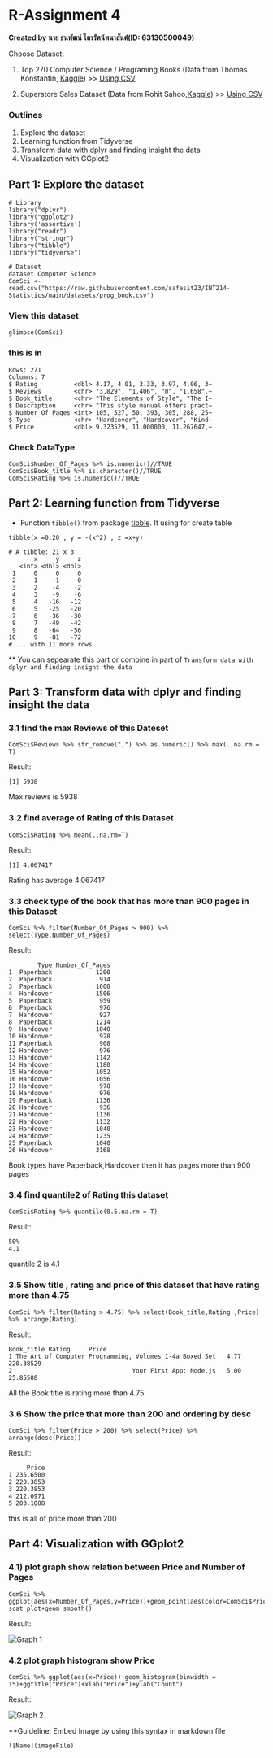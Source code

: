 # R-Assignment 4

**Created by นาย ธนพัฒน์ ไตรรัตน์พนาสันต์(ID: 63130500049)**

Choose Dataset:
1. Top 270 Computer Science / Programing Books (Data from Thomas Konstantin, [Kaggle](https://www.kaggle.com/thomaskonstantin/top-270-rated-computer-science-programing-books)) >> [Using CSV](https://raw.githubusercontent.com/safesit23/INT214-Statistics/main/datasets/prog_book.csv)

2. Superstore Sales Dataset (Data from Rohit Sahoo,[Kaggle](https://www.kaggle.com/rohitsahoo/sales-forecasting)) >> [Using CSV](https://raw.githubusercontent.com/safesit23/INT214-Statistics/main/datasets/superstore_sales.csv)


### Outlines
1. Explore the dataset
2. Learning function from Tidyverse
3. Transform data with dplyr and finding insight the data
4. Visualization with GGplot2

## Part 1: Explore the dataset

```
# Library
library("dplyr")
library("ggplot2")
library('assertive')
library("readr")
library("stringr")
library("tibble")
library("tidyverse")

# Dataset
dataset Computer Science
ComSci <- read.csv("https://raw.githubusercontent.com/safesit23/INT214-Statistics/main/datasets/prog_book.csv")
```

### View this dataset 

```
glimpse(ComSci)
```

### this is in 

```
Rows: 271
Columns: 7
$ Rating          <dbl> 4.17, 4.01, 3.33, 3.97, 4.06, 3~
$ Reviews         <chr> "3,829", "1,406", "0", "1,658",~
$ Book_title      <chr> "The Elements of Style", "The I~
$ Description     <chr> "This style manual offers pract~
$ Number_Of_Pages <int> 105, 527, 50, 393, 305, 288, 25~
$ Type            <chr> "Hardcover", "Hardcover", "Kind~
$ Price           <dbl> 9.323529, 11.000000, 11.267647,~
```

### Check DataType
```
ComSci$Number_Of_Pages %>% is.numeric()//TRUE
ComSci$Book_title %>% is.character()//TRUE
ComSci$Rating %>% is.numeric()//TRUE
```

## Part 2: Learning function from Tidyverse

- Function `tibble()` from package [tibble](https://tibble.tidyverse.org/). It using for create table

```
tibble(x =0:20 , y = -(x^2) , z =x+y)
```

```
# A tibble: 21 x 3
       x     y     z
   <int> <dbl> <dbl>
 1     0     0     0
 2     1    -1     0
 3     2    -4    -2
 4     3    -9    -6
 5     4   -16   -12
 6     5   -25   -20
 7     6   -36   -30
 8     7   -49   -42
 9     8   -64   -56
10     9   -81   -72
# ... with 11 more rows
```

** You can sepearate this part or combine in part of `Transform data with dplyr and finding insight the data`


## Part 3: Transform data with dplyr and finding insight the data

### 3.1 find the max Reviews of this Dateset

```
ComSci$Reviews %>% str_remove(",") %>% as.numeric() %>% max(.,na.rm = T)
```

Result:

```
[1] 5938
```
Max reviews is 5938 


### 3.2 find average of Rating of this Dataset
```
ComSci$Rating %>% mean(.,na.rm=T)
```

Result:

```
[1] 4.067417
```
Rating has average 4.067417


### 3.3 check type of the book that has more than 900 pages in this Dataset
```
ComSci %>% filter(Number_Of_Pages > 900) %>% select(Type,Number_Of_Pages)
```

Result:
```
        Type Number_Of_Pages
1  Paperback            1200
2  Paperback             914
3  Paperback            1008
4  Hardcover            1506
5  Paperback             959
6  Paperback             976
7  Hardcover             927
8  Paperback            1214
9  Hardcover            1040
10 Hardcover             928
11 Paperback             908
12 Hardcover             976
13 Hardcover            1142
14 Hardcover            1180
15 Hardcover            1052
16 Hardcover            1056
17 Hardcover             978
18 Hardcover             976
19 Paperback            1136
20 Hardcover             936
21 Hardcover            1136
22 Hardcover            1132
23 Hardcover            1040
24 Hardcover            1235
25 Paperback            1040
26 Hardcover            3168
```

Book types have Paperback,Hardcover then it has pages more than 900 pages


### 3.4 find quantile2 of Rating this dataset
```
ComSci$Rating %>% quantile(0.5,na.rm = T)
```
Result:
```
50% 
4.1 
```
quantile 2 is 4.1


### 3.5 Show title , rating and price of this dataset that have rating more than 4.75
```
ComSci %>% filter(Rating > 4.75) %>% select(Book_title,Rating ,Price) %>% arrange(Rating)
```
Result:
```
Book_title Rating     Price
1 The Art of Computer Programming, Volumes 1-4a Boxed Set   4.77 220.38529
2                                 Your First App: Node.js   5.00  25.85588
```
All the Book title is rating more than 4.75

### 3.6 Show the price that more than 200 and ordering by desc
```
ComSci %>% filter(Price > 200) %>% select(Price) %>% arrange(desc(Price))
```
Result:
```
     Price
1 235.6500
2 220.3853
3 220.3853
4 212.0971
5 203.1088

```
this is all of price more than 200

## Part 4: Visualization with GGplot2
### 4.1) plot graph show relation between Price and Number of Pages
```
ComSci %>% ggplot(aes(x=Number_Of_Pages,y=Price))+geom_point(aes(color=ComSci$Price))
scat_plot+geom_smooth()
```
Result:

![Graph 1](graph1.png)

### 4.2 plot graph histogram show Price
```
ComSci %>% ggplot(aes(x=Price))+geom_histogram(binwidth = 15)+ggtitle("Price")+xlab("Price")+ylab("Count")
```
Result:

![Graph 2](graph2.png)

**Guideline:
Embed Image by using this syntax in markdown file
````
![Name](imageFile)
````
